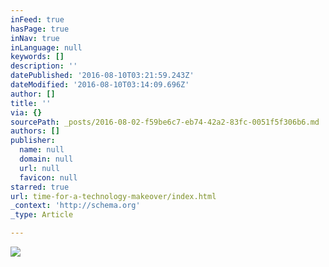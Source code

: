 ```yaml
---
inFeed: true
hasPage: true
inNav: true
inLanguage: null
keywords: []
description: ''
datePublished: '2016-08-10T03:21:59.243Z'
dateModified: '2016-08-10T03:14:09.696Z'
author: []
title: ''
via: {}
sourcePath: _posts/2016-08-02-f59be6c7-eb74-42a2-83fc-0051f5f306b6.md
authors: []
publisher:
  name: null
  domain: null
  url: null
  favicon: null
starred: true
url: time-for-a-technology-makeover/index.html
_context: 'http://schema.org'
_type: Article

---
```

![](https://the-grid-user-content.s3-us-west-2.amazonaws.com/2fb2a4dd-a81d-4483-8bc9-a744c51431b5.png)